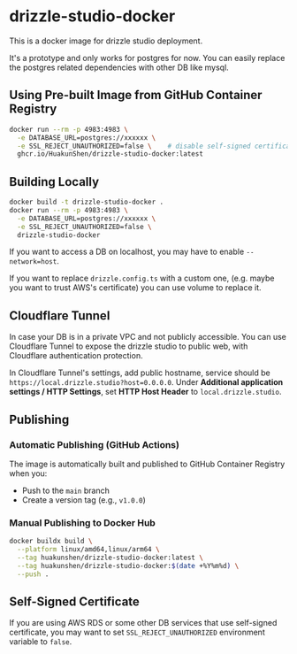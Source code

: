 # drizzle-studio-docker

This is a docker image for drizzle studio deployment.

It's a prototype and only works for postgres for now.
You can easily replace the postgres related dependencies with other DB like mysql.

## Using Pre-built Image from GitHub Container Registry

```bash
docker run --rm -p 4983:4983 \
  -e DATABASE_URL=postgres://xxxxxx \
  -e SSL_REJECT_UNAUTHORIZED=false \    # disable self-signed certificate check (optional: default to true)
  ghcr.io/HuakunShen/drizzle-studio-docker:latest
```

## Building Locally

```bash
docker build -t drizzle-studio-docker .
docker run --rm -p 4983:4983 \
  -e DATABASE_URL=postgres://xxxxxx \
  -e SSL_REJECT_UNAUTHORIZED=false \
  drizzle-studio-docker
```

If you want to access a DB on localhost, you may have to enable `--network=host`.

If you want to replace `drizzle.config.ts` with a custom one, (e.g. maybe you want to trust AWS's certificate)
you can use volume to replace it.

## Cloudflare Tunnel

In case your DB is in a private VPC and not publicly accessible.
You can use Cloudflare Tunnel to expose the drizzle studio to public web, with Cloudflare authentication protection.

In Cloudflare Tunnel's settings, add public hostname, service should be `https://local.drizzle.studio?host=0.0.0.0`.
Under **Additional application settings / HTTP Settings**, set **HTTP Host Header** to `local.drizzle.studio`.

## Publishing

### Automatic Publishing (GitHub Actions)
The image is automatically built and published to GitHub Container Registry when you:
- Push to the `main` branch
- Create a version tag (e.g., `v1.0.0`)

### Manual Publishing to Docker Hub
```bash
docker buildx build \
  --platform linux/amd64,linux/arm64 \
  --tag huakunshen/drizzle-studio-docker:latest \
  --tag huakunshen/drizzle-studio-docker:$(date +%Y%m%d) \
  --push .
```

## Self-Signed Certificate

If you are using AWS RDS or some other DB services that use self-signed certificate, you may want to set
`SSL_REJECT_UNAUTHORIZED` environment variable to `false`.
